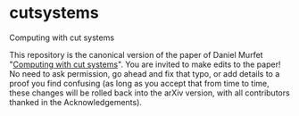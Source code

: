 # cutsystems
Computing with cut systems

This repository is the canonical version of the paper of Daniel Murfet "[Computing with cut systems](http://arxiv.org/abs/1402.4541)". You are invited to make edits to the paper! No need to ask permission, go ahead and fix that typo, or add details to a proof you find confusing (as long as you accept that from time to time, these changes will be rolled back into the arXiv version, with all contributors thanked in the Acknowledgements).
